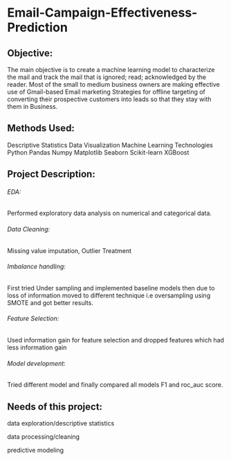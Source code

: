 # Email-Campaign-Effectiveness-Prediction
## Objective:

The main objective is to create a machine learning model to characterize the mail and track the mail that is ignored; read; acknowledged by the reader. Most of the small to medium business owners are making effective use of Gmail-based Email marketing Strategies for offline targeting of converting their prospective customers into leads so that they stay with them in Business.

## Methods Used:

Descriptive Statistics
Data Visualization
Machine Learning
Technologies
Python
Pandas
Numpy
Matplotlib
Seaborn
Scikit-learn
XGBoost

## Project Description:

###### EDA:
Performed exploratory data analysis on numerical and categorical data.

###### Data Cleaning:
Missing value imputation, Outlier Treatment

###### Imbalance handling:
First tried Under sampling and implemented baseline models then due to loss of information moved to different technique i.e oversampling using SMOTE and got better results.

###### Feature Selection:
Used information gain for feature selection and dropped features which had less information gain

###### Model development:
Tried different model and finally compared all models F1 and roc_auc score.

## Needs of this project:

data exploration/descriptive statistics

data processing/cleaning

predictive modeling
